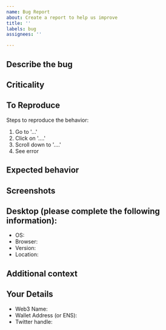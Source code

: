 ```yaml
---
name: Bug Report
about: Create a report to help us improve
title: ''
labels: bug
assignees: ''

---
```


## Describe the bug
<!-- A clear and concise description of what the bug is. -->

## Criticality
<!-- Mention your bug's criticality from the mentioned 3 types: Critical, High & Low -->

## To Reproduce
Steps to reproduce the behavior:

1. Go to '...'
2. Click on '....'
3. Scroll down to '....'
4. See error

## Expected behavior
<!-- A clear and concise description of what you expected to happen. -->

## Screenshots
<!-- If applicable, add screenshots to help explain your problem. -->

## Desktop (please complete the following information):
<!-- E.g. OS: iOS, Browser: chrome, Version: 22, Location: India  -->
 - OS: 
 - Browser: 
 - Version: 
 - Location: 

## Additional context
<!-- Add any other context about the problem here. -->

## Your Details
<!-- E.g. Web3 Name: rekpero, Wallet Address (or ENS): rekpero.eth, Twitter handle: rekpero  -->

- Web3 Name: 
- Wallet Address (or ENS): 
- Twitter handle: 
